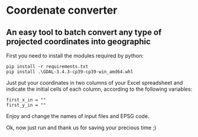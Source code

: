 # Coordenate converter

## An easy tool to batch convert any type of projected coordinates into geographic

First you need to install the modules required by python:
```
pip install -r requirements.txt
pip install .\GDAL-3.4.3-cp39-cp39-win_amd64.whl
```

Just put your coordinates in two columns of your Excel spreadsheet and indicate 
the initial cells of each column, according to the following variables:
```
first_x_in = ""
first_y_in = ""
```

Enjoy and change the names of input files and EPSG code.

Ok, now just run and thank us for saving your precious time ;)